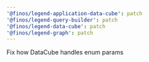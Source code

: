 ```yaml
---
'@finos/legend-application-data-cube': patch
'@finos/legend-query-builder': patch
'@finos/legend-data-cube': patch
'@finos/legend-graph': patch
---
```


Fix how DataCube handles enum params
